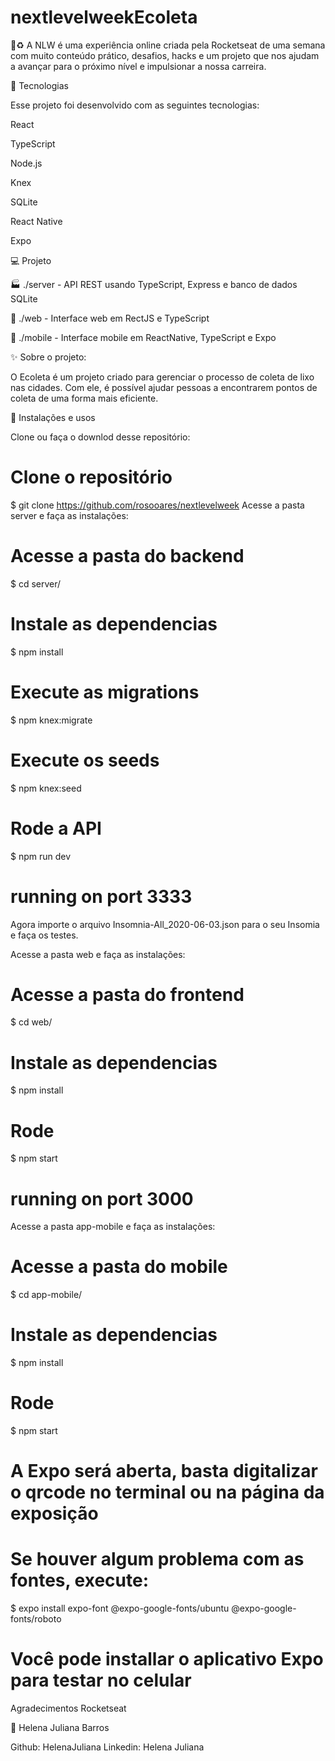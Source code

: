 # nextlevelweekEcoleta
:rocket::recycle: A NLW é uma experiência online criada pela Rocketseat de uma semana com muito conteúdo prático, desafios, hacks e um projeto que nos ajudam a avançar para o próximo nível e impulsionar a nossa carreira.


🚀 Tecnologias



Esse projeto foi desenvolvido com as seguintes tecnologias:

React

TypeScript

Node.js

Knex

SQLite

React Native

Expo



💻 Projeto


🏭     ./server - API REST usando TypeScript, Express e banco de dados SQLite

🔮     ./web - Interface web em RectJS e TypeScript

📱     ./mobile - Interface mobile em ReactNative, TypeScript e Expo




✨ Sobre o projeto:


O Ecoleta é um projeto criado para gerenciar o processo de coleta de lixo nas cidades. Com ele, é possível ajudar pessoas a encontrarem pontos de coleta de uma forma mais eficiente.





🙅 Instalações e usos

Clone ou faça o downlod desse repositório:



# Clone o repositório
$ git clone https://github.com/rosooares/nextlevelweek
Acesse a pasta server e faça as instalações:

# Acesse a pasta do backend
$ cd server/

# Instale as dependencias
$ npm install

# Execute as migrations
$ npm knex:migrate

# Execute os seeds
$ npm knex:seed

# Rode a API
$ npm run dev

# running on port 3333
Agora importe o arquivo Insomnia-All_2020-06-03.json para o seu Insomia e faça os testes.

Acesse a pasta web e faça as instalações:

# Acesse a pasta do frontend
$ cd web/

# Instale as dependencias
$ npm install

# Rode 
$ npm start

# running on port 3000
Acesse a pasta app-mobile e faça as instalações:

# Acesse a pasta do mobile
$ cd app-mobile/

# Instale as dependencias
$ npm install

# Rode 
$ npm start

# A Expo será aberta, basta digitalizar o qrcode no terminal ou na página da exposição

# Se houver algum problema com as fontes, execute:
$ expo install expo-font @expo-google-fonts/ubuntu @expo-google-fonts/roboto

# Você pode installar o aplicativo Expo para testar no celular
Agradecimentos Rocketseat

👤 Helena Juliana Barros

Github: HelenaJuliana
Linkedin: Helena Juliana
